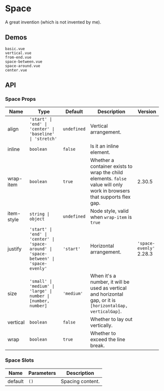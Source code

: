 # Space

A great invention (which is not invented by me).

## Demos

```demo
basic.vue
vertical.vue
from-end.vue
space-between.vue
space-around.vue
center.vue
```

## API

### Space Props

| Name | Type | Default | Description | Version |
| --- | --- | --- | --- | --- |
| align | `'start' \| 'end' \| 'center' \| 'baseline' \| 'stretch'` | `undefined` | Vertical arrangement. |  |
| inline | `boolean` | `false` | Is it an inline element. |  |
| wrap-item | `boolean` | `true` | Whether a container exists to wrap the child elements. `false` value will only work in browsers that supports flex gap. | 2.30.5 |
| item-style | `string \| object` | `undefined` | Node style, valid when `wrap-item` is `true` |  |
| justify | `'start' \| 'end' \| 'center' \| 'space-around' \| 'space-between' \| 'space-evenly'` | `'start'` | Horizontal arrangement. | `'space-evenly'` 2.28.3 |
| size | `'small' \| 'medium' \| 'large' \| number \| [number, number]` | `'medium'` | When it's a number, it will be used as vertical and horizontal gap, or it is `[horizontalGap, verticalGap]`. |  |
| vertical | `boolean` | `false` | Whether to lay out vertically. |  |
| wrap | `boolean` | `true` | Whether to exceed the line break. |  |

### Space Slots

| Name    | Parameters | Description      |
| ------- | ---------- | ---------------- |
| default | `()`       | Spacing content. |
